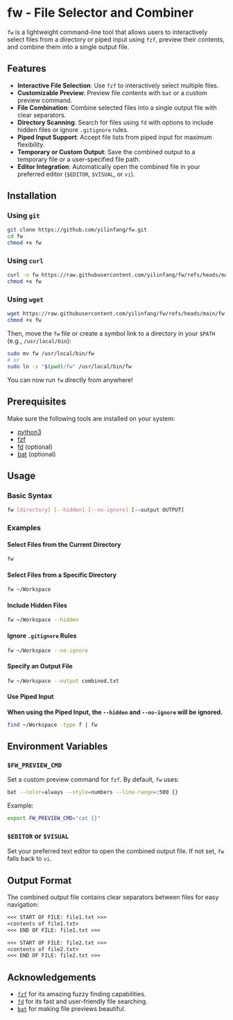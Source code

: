 # fw - File Selector and Combiner

`fw` is a lightweight command-line tool that allows users to interactively select files from a directory or piped input using `fzf`, preview their contents, and combine them into a single output file.

## Features

- **Interactive File Selection**: Use `fzf` to interactively select multiple files.
- **Customizable Preview**: Preview file contents with `bat` or a custom preview command.
- **File Combination**: Combine selected files into a single output file with clear separators.
- **Directory Scanning**: Search for files using `fd` with options to include hidden files or ignore `.gitignore` rules.
- **Piped Input Support**: Accept file lists from piped input for maximum flexibility.
- **Temporary or Custom Output**: Save the combined output to a temporary file or a user-specified file path.
- **Editor Integration**: Automatically open the combined file in your preferred editor (`$EDITOR`, `$VISUAL`, or `vi`).

## Installation

### Using `git`

```bash
git clone https://github.com/yilinfang/fw.git
cd fw
chmod +x fw
```

### Using `curl`

```bash
curl -o fw https://raw.githubusercontent.com/yilinfang/fw/refs/heads/main/fw
chmod +x fw
```

### Using `wget`

```bash
wget https://raw.githubusercontent.com/yilinfang/fw/refs/heads/main/fw
chmod +x fw
```

Then, move the `fw` file or create a symbol link to a directory in your `$PATH` (e.g., `/usr/local/bin`):

```bash
sudo mv fw /usr/local/bin/fw
# or
sudo ln -s "$(pwd)/fw" /usr/local/bin/fw
```

You can now run `fw` directly from anywhere!

## Prerequisites

Make sure the following tools are installed on your system:

- [python3](https://www.python.org/)
- [fzf](https://github.com/junegunn/fzf)
- [fd](https://github.com/sharkdp/fd) (optional)
- [bat](https://github.com/sharkdp/bat) (optional)

## Usage

### Basic Syntax

```bash
fw [directory] [--hidden] [--no-ignore] [--output OUTPUT]
```

### Examples

#### Select Files from the Current Directory

```bash
fw
```

#### Select Files from a Specific Directory

```bash
fw ~/Workspace
```

#### Include Hidden Files

```bash
fw ~/Workspace --hidden
```

#### Ignore `.gitignore` Rules

```bash
fw ~/Workspace --no-ignore
```

#### Specify an Output File

```bash
fw ~/Workspace --output combined.txt
```

#### Use Piped Input

**When using the Piped Input, the `--hidden` and `--no-ignore` will be ignored.**

```bash
find ~/Workspace -type f | fw
```

## Environment Variables

### `$FW_PREVIEW_CMD`

Set a custom preview command for `fzf`. By default, `fw` uses:

```bash
bat --color=always --style=numbers --line-range=:500 {}
```

Example:

```bash
export FW_PREVIEW_CMD="cat {}"
```

### `$EDITOR` or `$VISUAL`

Set your preferred text editor to open the combined output file. If not set, `fw` falls back to `vi`.

## Output Format

The combined output file contains clear separators between files for easy navigation:

```txt
<<< START OF FILE: file1.txt >>>
<contents of file1.txt>
<<< END OF FILE: file1.txt >>>

<<< START OF FILE: file2.txt >>>
<contents of file2.txt>
<<< END OF FILE: file2.txt >>>
```

## Acknowledgements

- [`fzf`](https://github.com/junegunn/fzf) for its amazing fuzzy finding capabilities.
- [`fd`](https://github.com/sharkdp/fd) for its fast and user-friendly file searching.
- [`bat`](https://github.com/sharkdp/bat) for making file previews beautiful.

